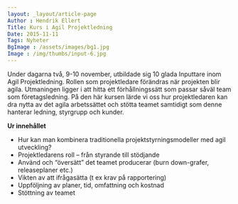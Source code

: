 ```yaml
---
layout: _layout/article-page
Author : Hendrik Ellert
Title: Kurs i Agil Projektledning
Date: 2015-11-11
Tags: Nyheter
BgImage : /assets/images/bg1.jpg
Image : /img/thumbs/input-6.jpg
---
```


Under dagarna två, 9-10 november, utbildade sig 10 glada Inputtare inom Agil Projektledning. 
Rollen som projektledare förändras när projekten blir agila. 
Utmaningen ligger i att hitta ett förhållningssätt som passar såväl team som företagsledning. 
På den här kursen lärde vi oss hur projektledaren kan dra nytta av det agila arbetssättet och stötta teamet samtidigt som denne hanterar ledning, styrgrupp och kunder.

**Ur innehållet**

* Hur kan man kombinera traditionella projektstyrningsmodeller med agil utveckling?
* Projektledarens roll – från styrande till stödjande
* Använd och “översätt” det teamet producerar (burn down-grafer, releaseplaner etc.)
* Vikten av att ifrågasätta (t ex krav på rapportering)
* Uppföljning av planer, tid, omfattning och kostnad 
* Stöttning av teamet
